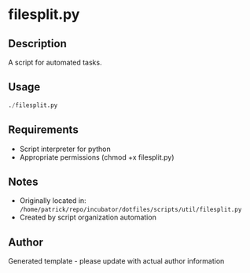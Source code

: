 # filesplit.py

## Description
A script for automated tasks.

## Usage
```python
./filesplit.py
```

## Requirements
- Script interpreter for python
- Appropriate permissions (chmod +x filesplit.py)

## Notes
- Originally located in: `/home/patrick/repo/incubator/dotfiles/scripts/util/filesplit.py`
- Created by script organization automation

## Author
Generated template - please update with actual author information
